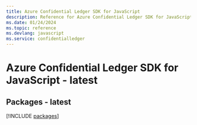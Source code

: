 ```yaml
---
title: Azure Confidential Ledger SDK for JavaScript
description: Reference for Azure Confidential Ledger SDK for JavaScript
ms.date: 01/24/2024
ms.topic: reference
ms.devlang: javascript
ms.service: confidentialledger
---
```

# Azure Confidential Ledger SDK for JavaScript - latest
## Packages - latest
[!INCLUDE [packages](confidential-ledger-index.md)]